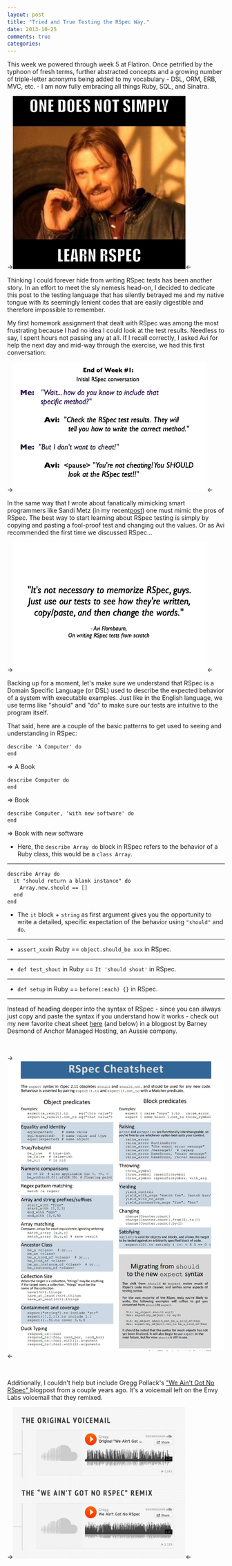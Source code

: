 ```yaml
---
layout: post
title: "Tried and True Testing the RSpec Way."
date: 2013-10-25
comments: true
categories: 
---
```


This week we powered through week 5 at Flatiron. Once petrified by the typhoon of fresh terms, further abstracted concepts and a growing number of triple-letter acronyms being added to my vocabulary - DSL, ORM, ERB, MVC, etc. - I am now fully embracing all things Ruby, SQL, and Sinatra. 
<br>

-><img src="/images/2013-10-25/rspec_blogpost_5.png" alt= "RSpec image" style="width: 400px;"/><-

Thinking I could forever hide from writing RSpec tests has been another story. In an effort to meet the sly nemesis head-on, I decided to dedicate this post to the testing language that has silently betrayed me and my native tongue with its seemingly lenient codes that are easily digestible and therefore impossible to remember.

<!-- more -->

My first homework assignment that dealt with RSpec was among the most frustrating because I had no idea I could look at the test results. Needless to say, I spent hours not passing any at all. If I recall correctly, I asked Avi for help the next day and mid-way through the exercise, we had this first conversation:
<br>

->![Initial RSpec conversation.](/images/2013-10-25/rspec_blogpost_1.jpg)<-

In the same way that I wrote about fanatically mimicking smart programmers like Sandi Metz (in my recent<a href="http://sonejah21.github.io/2013-10-11-mimic-metz-speak-matz">post</a>) one must mimic the pros of RSpec. The best way to start learning about RSpec testing is simply by copying and pasting a fool-proof test and changing out the values. Or as Avi recommended the first time we discussed RSpec...
<br>

->![On whether or not we need to memorize the RSpec syntax.](/images/2013-10-25/rspec_blogpost_2.jpg)<-

Backing up for a moment, let's make sure we understand that RSpec is a Domain Specific Language (or DSL) used to describe the expected behavior of a system with executable examples. Just like in the English language, we use terms like "should" and "do" to make sure our tests are intuitive to the program itself.

That said, here are a couple of the basic patterns to get used to seeing and understanding in RSpec:

    describe 'A Computer' do 
    end

=>  A Book

    describe Computer do
    end

=>  Book

    describe Computer, 'with new software' do
    end

=>  Book with new software
 
* Here, the ```describe Array do``` block in RSpec refers to the behavior of a Ruby class, this would be a ```class Array```. 

-------------

    describe Array do
      it "should return a blank instance" do
        Array.new.should == []
      end
    end

* The ```it``` block + ```string``` as first argument gives you the opportunity to write a detailed, specific expectation of the behavior using ```"should"``` and ```do```. 

-------------

* ```assert_xxx```in Ruby == ```object.should_be xxx``` in RSpec.

-------------

* ```def test_shout``` in Ruby == ```It 'should shout'``` in RSpec.

--------------

* ```def setup``` in Ruby == ```before(:each) {}``` in RSpec.

--------------

Instead of heading deeper into the syntax of RSpec - since you can always just copy and paste the syntax if you understand how it works - check out my new favorite cheat sheet <a href="http://www.anchor.com.au/wp-content/uploads/rspec_cheatsheet_attributed.pdf">here</a> (and below) in a blogpost by Barney Desmond of Anchor Managed Hosting, an Aussie company.

<br>

-><img src="/images/2013-10-25/rspec_blogpost_4.jpg" alt= "RSpec cheat sheet by Anchor" style="width: 600px;"/><-

<br>

Additionally, I couldn't help but include Gregg Pollack's <a href="http://blog.envylabs.com/post/29015255528/we-aint-got-no-rspec">"We Ain't Got No RSpec" </a>blogpost from a couple years ago. It's a voicemail left on the Envy Labs voicemail that they remixed.

-><img src="/images/2013-10-25/rspec_blogpost_6.jpg" alt="We Ain't Got No RSpec - Envy Labs." style="width: 400px;"/><-
